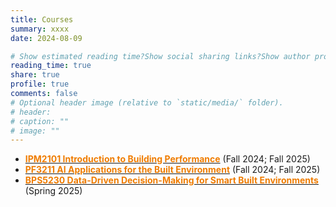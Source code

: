 ```yaml
---
title: Courses
summary: xxxx
date: 2024-08-09

# Show estimated reading time?Show social sharing links?Show author profile?Show comments?
reading_time: true
share: true  
profile: true
comments: false
# Optional header image (relative to `static/media/` folder).
# header:  
# caption: ""  
# image: "" 
---
```


- [<span style="color:#EF7C00">**IPM2101 Introduction to Building Performance**</span>](https://nusmods.com/courses/IPM2101/introduction-to-building-performance) (Fall 2024; Fall 2025)
- [<span style="color:#EF7C00">**PF3211 AI Applications for the Built Environment**</span>](https://nusmods.com/courses/PF3211/ai-applications-for-the-built-environment) (Fall 2024; Fall 2025)
- [<span style="color:#EF7C00">**BPS5230 Data-Driven Decision-Making for Smart Built Environments**</span>](https://nusmods.com/courses/BPS5230/data-driven-decision-making-for-smart-built-environments) (Spring 2025)
